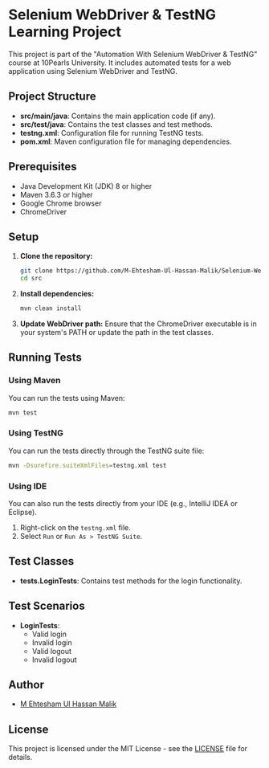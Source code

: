 # Selenium WebDriver & TestNG Learning Project

This project is part of the "Automation With Selenium WebDriver & TestNG" course at 10Pearls University. It includes automated tests for a web application using Selenium WebDriver and TestNG.

## Project Structure

- **src/main/java**: Contains the main application code (if any).
- **src/test/java**: Contains the test classes and test methods.
- **testng.xml**: Configuration file for running TestNG tests.
- **pom.xml**: Maven configuration file for managing dependencies.

## Prerequisites

- Java Development Kit (JDK) 8 or higher
- Maven 3.6.3 or higher
- Google Chrome browser
- ChromeDriver

## Setup

1. **Clone the repository:**
    ```sh
    git clone https://github.com/M-Ehtesham-Ul-Hassan-Malik/Selenium-WebDriver-TestNG-Learning-Project.git
    cd src
    ```

2. **Install dependencies:**
    ```sh
    mvn clean install
    ```

3. **Update WebDriver path:**
   Ensure that the ChromeDriver executable is in your system's PATH or update the path in the test classes.

## Running Tests

### Using Maven

You can run the tests using Maven:

```sh
mvn test
```

### Using TestNG

You can run the tests directly through the TestNG suite file:

```sh
mvn -Dsurefire.suiteXmlFiles=testng.xml test
```

### Using IDE

You can also run the tests directly from your IDE (e.g., IntelliJ IDEA or Eclipse).

1. Right-click on the `testng.xml` file.
2. Select `Run` or `Run As > TestNG Suite`.

## Test Classes

- **tests.LoginTests**: Contains test methods for the login functionality.

## Test Scenarios

- **LoginTests**:
    - Valid login
    - Invalid login
    - Valid logout
    - Invalid logout

## Author

- [M Ehtesham Ul Hassan Malik](https://github.com/M-Ehtesham-Ul-Hassan-Malik/Selenium-WebDriver-TestNG-Learning-Project.git)

## License

This project is licensed under the MIT License - see the [LICENSE](LICENSE) file for details.


